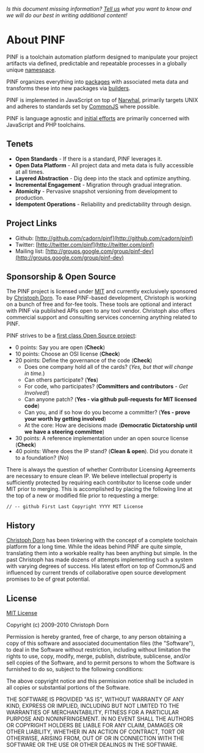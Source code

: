 *Is this document missing information? [Tell us](http://groups.google.com/group/pinf-dev) what you want to know and we will do our best in writing additional content!*

About PINF
==========

PINF is a toolchain automation platform designed to manipulate your project artifacts via defined, predictable and repeatable processes in a globally unique [namespace](http://github.com/cadorn/pinf/blob/master/docs/Namespaces.md).

PINF organizes everything into [packages](http://github.com/cadorn/pinf/blob/master/docs/Packages.md) with associated meta data and transforms these into new packages via [builders](http://github.com/cadorn/pinf/blob/master/docs/Builders.md).

PINF is implemented in JavaScript on top of [Narwhal](http://narwhaljs.org/), primarily targets UNIX and adheres to standards set by [CommonJS](http://commonjs.org/) where possible.

PINF is language agnostic and [initial efforts](http://github.com/cadorn/pinf/blob/master/docs/Roadmap.md) are primarily concerned with JavaScript and PHP toolchains.


Tenets
------

 * **Open Standards** - If there is a standard, PINF leverages it.
 * **Open Data Platform** - All project data and meta data is fully accessible at all times.
 * **Layered Abstraction** - Dig deep into the stack and optimize anything.
 * **Incremental Engagement** - Migration through gradual integration.
 * **Atomicity** - Pervasive snapshot versioning from development to production.
 * **Idempotent Operations** - Reliability and predictability through design.


Project Links
-------------

 * Github: [http://github.com/cadorn/pinf](http://github.com/cadorn/pinf)
 * Twitter: [http://twitter.com/pinf](http://twitter.com/pinf)
 * Mailing list: [http://groups.google.com/group/pinf-dev](http://groups.google.com/group/pinf-dev)


Sponsorship & Open Source
-------------------------

The PINF project is licensed under [MIT](http://www.opensource.org/licenses/mit-license.php) and currently exclusively sponsored by [Christoph Dorn](http://www.christophdorn.com/). To ease PINF-based development, Christoph is working on a bunch of free and for-fee tools. These tools are optional and interact with PINF via published APIs open to any tool vendor. Christoph also offers commercial support and consulting services concerning anything related to PINF.

PINF strives to be a [first class Open Source project](http://almaer.com/blog/being-open-is-hard-as-we-have-seen-this-week):

 *  0 points: Say you are open (**Check**)
 * 10 points: Choose an OSI license (**Check**)
 * 20 points: Define the governance of the code (**Check**)
   * Does one company hold all of the cards? (*Yes, but that will change in time.*)
   * Can others participate? (**Yes**)
   * For code, who participates? (**Committers and contributors** - *Get Involved!*)
   * Can anyone patch? (**Yes - via github pull-requests for MIT licensed code**)
   * Can you, and if so how do you become a committer? (**Yes - prove your worth by getting involved**)
   * At the core: How are decisions made (**Democratic Dictatorship until we have a steering committee**)
 * 30 points: A reference implementation under an open source license (**Check**)
 * 40 points: Where does the IP stand? (**Clean & open**). Did you donate it to a foundation? (*No*)

There is always the question of whether Contributor Licensing Agreements are necessary to ensure clean IP. We believe intellectual property is sufficiently protected by requiring each contributor to license code under MIT prior to merging. This is accomplished by placing the following line at the top of a new or modified file prior to requesting a merge:

    // -- github First Last Copyright YYYY MIT License


History
-------

[Christoph Dorn](http://www.christophdorn.com/) has been tinkering with the concept of a complete toolchain platform for a long time. While the ideas behind PINF are quite simple, translating them into a workable reality has been anything but simple. In the past Christoph has made dozens of attempts implementing such a system with varying degrees of success. His latest effort on top of CommonJS and influenced by current trends of
collaborative open source development promises to be of great potential.


License
-------

[MIT License](http://www.opensource.org/licenses/mit-license.php)

Copyright (c) 2009-2010 Christoph Dorn

Permission is hereby granted, free of charge, to any person obtaining a copy
of this software and associated documentation files (the "Software"), to deal
in the Software without restriction, including without limitation the rights
to use, copy, modify, merge, publish, distribute, sublicense, and/or sell
copies of the Software, and to permit persons to whom the Software is
furnished to do so, subject to the following conditions:

The above copyright notice and this permission notice shall be included in
all copies or substantial portions of the Software.

THE SOFTWARE IS PROVIDED "AS IS", WITHOUT WARRANTY OF ANY KIND, EXPRESS OR
IMPLIED, INCLUDING BUT NOT LIMITED TO THE WARRANTIES OF MERCHANTABILITY,
FITNESS FOR A PARTICULAR PURPOSE AND NONINFRINGEMENT. IN NO EVENT SHALL THE
AUTHORS OR COPYRIGHT HOLDERS BE LIABLE FOR ANY CLAIM, DAMAGES OR OTHER
LIABILITY, WHETHER IN AN ACTION OF CONTRACT, TORT OR OTHERWISE, ARISING FROM,
OUT OF OR IN CONNECTION WITH THE SOFTWARE OR THE USE OR OTHER DEALINGS IN
THE SOFTWARE.
